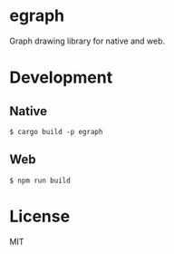 # egraph

Graph drawing library for native and web.

# Development

## Native

```shell-session
$ cargo build -p egraph
```

## Web

```shell-session
$ npm run build
```

# License

MIT
